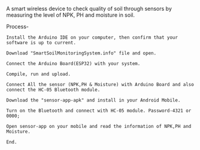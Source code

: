 A smart wireless device to check quality of soil through sensors by measuring the level of NPK, PH and moisture in soil.

Process-

  	Install the Arduino IDE on your computer, then confirm that your software is up to current.
	
  	Download "SmartSoilMonitoringSystem.info" file and open.
	
  	Connect the Arduino Board(ESP32) with your system.
	
  	Compile, run and upload.
		
	Connect All the sensor (NPK,PH & Moisture) with Arduino Board and also connect the HC-05 Bluetooth module.
	
  	Download the "sensor-app-apk" and install in your Android Mobile.
	
  	Turn on the Bluetooth and connect with HC-05 module. Password-4321 or 0000;
	
  	Open sensor-app on your mobile and read the information of NPK,PH and Moisture.
	
  	End.
